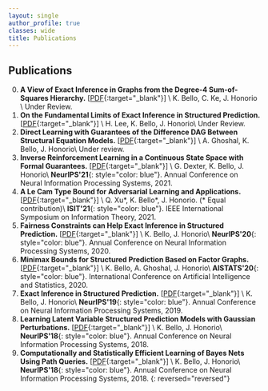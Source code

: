 ```yaml
---
layout: single
author_profile: true
classes: wide
title: Publications
---
```


## Publications 

0. **A View of Exact Inference in Graphs from the Degree-4 Sum-of-Squares Hierarchy.**
    [[PDF][10]{:target="_blank"}] \\
    K. Bello, C. Ke, J. Honorio \\
    Under Review.
0. **On the Fundamental Limits of Exact Inference in Structured Prediction.**
    [[PDF][9]{:target="_blank"}] \\
    H. Lee, K. Bello, J. Honorio\\
    Under Review.   
0. **Direct Learning with Guarantees of the Difference DAG Between Structural Equation Models.**
    [[PDF][8]{:target="_blank"}] \\
    A. Ghoshal, K. Bello, J. Honorio\\
    Under review.
0. **Inverse Reinforcement Learning in a Continuous State Space with Formal Guarantees.**
    [[PDF][7]{:target="_blank"}] \\
    G. Dexter, K. Bello, J. Honorio\\
    **NeurIPS'21**{: style="color: blue"}. Annual Conference on Neural Information Processing Systems, 2021.
0. **A Le Cam Type Bound for Adversarial Learning and Applications.**
    [[PDF][6]{:target="_blank"}] \\
    Q. Xu\*, K. Bello\*, J. Honorio. (* Equal contribution)\\
    **ISIT'21**{: style="color: blue"}. IEEE International Symposium on Information Theory, 2021.
0. **Fairness Constraints can Help Exact Inference in Structured Prediction.**
    [[PDF][5]{:target="_blank"}] \\
    K. Bello, J. Honorio\\
    **NeurIPS'20**{: style="color: blue"}. Annual Conference on Neural Information Processing Systems, 2020.
0. **Minimax Bounds for Structured Prediction Based on Factor Graphs.** 
    [[PDF][4]{:target="_blank"}] \\
    K. Bello, A. Ghoshal, J. Honorio\\
    **AISTATS'20**{: style="color: blue"}. International Conference on Artificial Intelligence and Statistics, 2020.
0. **Exact Inference in Structured Prediction.**
    [[PDF][3]{:target="_blank"}] \\
    K. Bello, J. Honorio\\
    **NeurIPS'19**{: style="color: blue"}. Annual Conference on Neural Information Processing Systems, 2019.
0. **Learning Latent Variable Structured Prediction Models with Gaussian Perturbations.** 
    [[PDF][2]{:target="_blank"}] \\
    K. Bello, J. Honorio\\
    **NeurIPS'18**{: style="color: blue"}. Annual Conference on Neural Information Processing Systems, 2018.
0. **Computationally and Statistically Efficient Learning of Bayes Nets Using Path Queries.**
    [[PDF][1]{:target="_blank"}] \\
    K. Bello, J. Honorio\\
    **NeurIPS'18**{: style="color: blue"}. Annual Conference on Neural Information Processing Systems, 2018.
{: reversed="reversed"}



[10]: https://arxiv.org/abs/2102.08019
[9]:  https://arxiv.org/abs/2102.08895
[8]:  https://arxiv.org/abs/1906.12024
[7]:  https://arxiv.org/abs/2102.07937
[6]:  https://ieeexplore.ieee.org/document/9518178
[5]:  https://papers.nips.cc/paper/2020/file/8248a99e81e752cb9b41da3fc43fbe7f-Paper.pdf
[4]:  http://proceedings.mlr.press/v108/bello20a.html
[3]:  https://papers.nips.cc/paper/8627-exact-inference-in-structured-prediction.pdf
[2]:  http://papers.neurips.cc/paper/7577-learning-latent-variable-structured-prediction-models-with-gaussian-perturbations.pdf
[1]:  http://papers.neurips.cc/paper/8290-computationally-and-statistically-efficient-learning-of-causal-bayes-nets-using-path-queries.pdf

